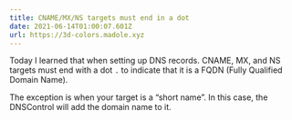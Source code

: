 ```yaml
---
title: CNAME/MX/NS targets must end in a dot
date: 2021-06-14T01:00:07.601Z
url: https://3d-colors.madole.xyz
---
```


Today I learned that when setting up DNS records. CNAME, MX, and NS targets must end with a dot `.` to indicate that it
is a FQDN (Fully Qualified Domain Name).

The exception is when your target is a “short name”. In this case, the DNSControl will add the domain name to it.
